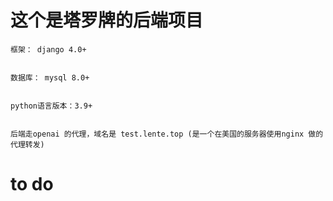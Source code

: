 # 这个是塔罗牌的后端项目
    框架： django 4.0+


    数据库： mysql 8.0+


    python语言版本：3.9+  


    后端走openai 的代理，域名是 test.lente.top (是一个在美国的服务器使用nginx 做的代理转发)

# to do